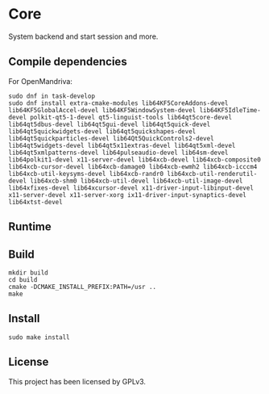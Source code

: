 # Core

System backend and start session and more.

## Compile dependencies

For OpenMandriva:
```shell
sudo dnf in task-develop
sudo dnf install extra-cmake-modules lib64KF5CoreAddons-devel lib64KF5GlobalAccel-devel lib64KF5WindowSystem-devel lib64KF5IdleTime-devel polkit-qt5-1-devel qt5-linguist-tools lib64qt5core-devel lib64qt5dbus-devel lib64qt5gui-devel lib64qt5quick-devel lib64qt5quickwidgets-devel lib64qt5quickshapes-devel lib64qt5quickparticles-devel lib64Qt5QuickControls2-devel lib64qt5widgets-devel lib64qt5x11extras-devel lib64qt5xml-devel lib64qt5xmlpatterns-devel lib64pulseaudio-devel lib64sm-devel lib64polkit1-devel x11-server-devel lib64xcb-devel lib64xcb-composite0 lib64xcb-cursor-devel lib64xcb-damage0 lib64xcb-ewmh2 lib64xcb-icccm4 lib64xcb-util-keysyms-devel lib64xcb-randr0 lib64xcb-util-renderutil-devel lib64xcb-shm0 lib64xcb-util-devel lib64xcb-util-image-devel lib64xfixes-devel lib64xcursor-devel x11-driver-input-libinput-devel x11-server-devel x11-server-xorg ix11-driver-input-synaptics-devel lib64xtst-devel 
```

## Runtime

## Build

```shell
mkdir build
cd build
cmake -DCMAKE_INSTALL_PREFIX:PATH=/usr ..
make
```

## Install

```shell
sudo make install
```

## License

This project has been licensed by GPLv3.
